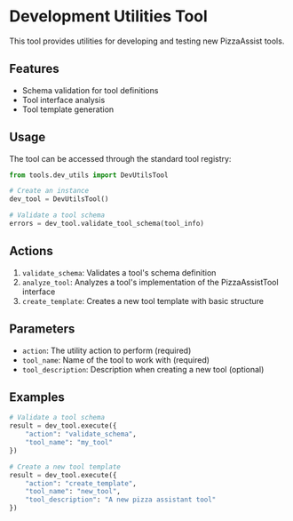 # Development Utilities Tool

This tool provides utilities for developing and testing new PizzaAssist tools.

## Features

- Schema validation for tool definitions
- Tool interface analysis
- Tool template generation

## Usage

The tool can be accessed through the standard tool registry:

```python
from tools.dev_utils import DevUtilsTool

# Create an instance
dev_tool = DevUtilsTool()

# Validate a tool schema
errors = dev_tool.validate_tool_schema(tool_info)
```

## Actions

1. `validate_schema`: Validates a tool's schema definition
2. `analyze_tool`: Analyzes a tool's implementation of the PizzaAssistTool interface
3. `create_template`: Creates a new tool template with basic structure

## Parameters

- `action`: The utility action to perform (required)
- `tool_name`: Name of the tool to work with (required)
- `tool_description`: Description when creating a new tool (optional)

## Examples

```python
# Validate a tool schema
result = dev_tool.execute({
    "action": "validate_schema",
    "tool_name": "my_tool"
})

# Create a new tool template
result = dev_tool.execute({
    "action": "create_template",
    "tool_name": "new_tool",
    "tool_description": "A new pizza assistant tool"
})
```
